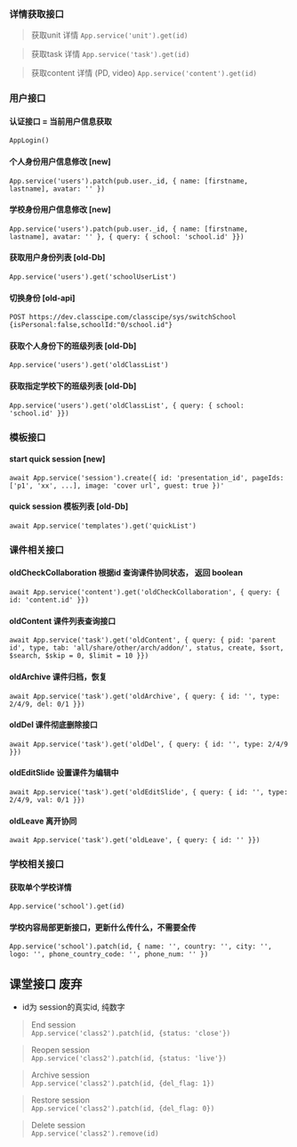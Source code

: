 
### 详情获取接口
> 获取unit 详情
`App.service('unit').get(id)`

> 获取task 详情
`App.service('task').get(id)`

> 获取content 详情 (PD, video)
`App.service('content').get(id)`

### 用户接口
#### 认证接口 = 当前用户信息获取
`AppLogin()`

#### 个人身份用户信息修改 [new]
`App.service('users').patch(pub.user._id, { name: [firstname, lastname], avatar: '' })`

#### 学校身份用户信息修改 [new]
`App.service('users').patch(pub.user._id, { name: [firstname, lastname], avatar: '' }, { query: { school: 'school.id' }})`

#### 获取用户身份列表 [old-Db]
`App.service('users').get('schoolUserList')`

#### 切换身份 [old-api]
`POST https://dev.classcipe.com/classcipe/sys/switchSchool  {isPersonal:false,schoolId:"0/school.id"}`
#### 获取个人身份下的班级列表 [old-Db]
`App.service('users').get('oldClassList')`
#### 获取指定学校下的班级列表 [old-Db]
`App.service('users').get('oldClassList', { query: { school: 'school.id' }})`


### 模板接口
#### start quick session [new]
`await App.service('session').create({ id: 'presentation_id', pageIds: ['p1', 'xx', ...], image: 'cover url', guest: true })'`

#### quick session 模板列表 [old-Db]
`await App.service('templates').get('quickList')`

### 课件相关接口
#### oldCheckCollaboration 根据id 查询课件协同状态， 返回 boolean
`await App.service('content').get('oldCheckCollaboration', { query: { id: 'content.id' }})`

#### oldContent 课件列表查询接口
`await App.service('task').get('oldContent', { query: { pid: 'parent id', type, tab: 'all/share/other/arch/addon/', status, create, $sort, $search, $skip = 0, $limit = 10 }})`

#### oldArchive 课件归档，恢复
`await App.service('task').get('oldArchive', { query: { id: '', type: 2/4/9, del: 0/1 }})`

#### oldDel 课件彻底删除接口
`await App.service('task').get('oldDel', { query: { id: '', type: 2/4/9 }})`

#### oldEditSlide 设置课件为编辑中
`await App.service('task').get('oldEditSlide', { query: { id: '', type: 2/4/9, val: 0/1 }})`

#### oldLeave 离开协同
`await App.service('task').get('oldLeave', { query: { id: '' }})`

### 学校相关接口

#### 获取单个学校详情
`App.service('school').get(id)`

#### 学校内容局部更新接口，更新什么传什么，不需要全传
`App.service('school').patch(id, { name: '', country: '', city: '', logo: '', phone_country_code: '', phone_num: '' })`



## 课堂接口 废弃

- id为 session的真实id, 纯数字

> End session  
`App.service('class2').patch(id, {status: 'close'})`

> Reopen session  
`App.service('class2').patch(id, {status: 'live'})`

> Archive session  
`App.service('class2').patch(id, {del_flag: 1})`

> Restore session  
`App.service('class2').patch(id, {del_flag: 0})`

> Delete session  
`App.service('class2').remove(id)`
